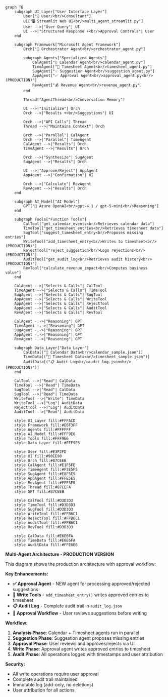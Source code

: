 ```mermaid
graph TB
    subgraph UI_Layer["User Interface Layer"]
        User["👤 User/<br/>Consultant"]
        UI["🖥️ Streamlit Web UI<br/>multi_agent_streamlit.py"]
        User -->|"User Query"| UI
        UI -->|"Structured Response +<br/>Approval Controls"| User
    end
    
    subgraph Framework["Microsoft Agent Framework"]
        Orch["🎯 Orchestrator Agent<br/>orchestrator_agent.py"]
        
        subgraph Agents["Specialized Agents"]
            CalAgent["📅 Calendar Agent<br/>calendar_agent.py"]
            TimeAgent["📝 Timesheet Agent<br/>timesheet_agent.py"]
            SugAgent["💡 Suggestion Agent<br/>suggestion_agent.py"]
            AppAgent["✅ Approval Agent<br/>approval_agent.py<br/>(PRODUCTION)"]
            RevAgent["💰 Revenue Agent<br/>revenue_agent.py"]
        end
        
        Thread["AgentThread<br/>Conversation Memory"]
        
        UI -->|"Initialize"| Orch
        Orch -->|"Results +<br/>Suggestions"| UI
        
        Orch -->|"API Calls"| Thread
        Thread -->|"Maintains Context"| Orch
        
        Orch -->|"Parallel"| CalAgent
        Orch -->|"Parallel"| TimeAgent
        CalAgent -->|"Results"| Orch
        TimeAgent -->|"Results"| Orch
        
        Orch -->|"Synthesize"| SugAgent
        SugAgent -->|"Results"| Orch
        
        UI -->|"Approve/Reject"| AppAgent
        AppAgent -->|"Confirmation"| UI
        
        Orch -->|"Calculate"| RevAgent
        RevAgent -->|"Results"| Orch
    end
    
    subgraph AI_Model["AI Model"]
        GPT["🤖 Azure OpenAI<br/>gpt-4.1 / gpt-5-mini<br/>Reasoning"]
    end
    
    subgraph Tools["Function Tools"]
        CalTool["get_calendar_events<br/>Retrieves calendar data"]
        TimeTool["get_timesheet_entries<br/>Retrieves timesheet data"]
        SugTool["suggest_timesheet_entry<br/>Proposes missing entries"]
        WriteTool["add_timesheet_entry<br/>Writes to timesheet<br/>(PRODUCTION)"]
        RejectTool["reject_suggestion<br/>Logs rejections<br/>(PRODUCTION)"]
        AuditTool["get_audit_log<br/>Retrieves audit history<br/>(PRODUCTION)"]
        RevTool["calculate_revenue_impact<br/>Computes business value"]
    end
    
    CalAgent -->|"Selects & Calls"| CalTool
    TimeAgent -->|"Selects & Calls"| TimeTool
    SugAgent -->|"Selects & Calls"| SugTool
    AppAgent -->|"Selects & Calls"| WriteTool
    AppAgent -->|"Selects & Calls"| RejectTool
    AppAgent -->|"Selects & Calls"| AuditTool
    RevAgent -->|"Selects & Calls"| RevTool
    
    CalAgent -.->|"Reasoning"| GPT
    TimeAgent -.->|"Reasoning"| GPT
    SugAgent -.->|"Reasoning"| GPT
    AppAgent -.->|"Reasoning"| GPT
    RevAgent -.->|"Reasoning"| GPT
    
    subgraph Data_Layer["Data Layer"]
        CalData[("📁 Calendar Data<br/>calendar_sample.json")]
        TimeData[("📁 Timesheet Data<br/>timesheet_sample.json")]
        AuditData[("📋 Audit Log<br/>audit_log.json<br/>(PRODUCTION)")]
    end
    
    CalTool -->|"Read"| CalData
    TimeTool -->|"Read"| TimeData
    SugTool -->|"Read"| CalData
    SugTool -->|"Read"| TimeData
    WriteTool -->|"Write"| TimeData
    WriteTool -->|"Log"| AuditData
    RejectTool -->|"Log"| AuditData
    AuditTool -->|"Read"| AuditData
    
    style UI_Layer fill:#FFFACD
    style Framework fill:#E6F3FF
    style Agents fill:#FFFFFF
    style AI_Model fill:#FFF9E6
    style Tools fill:#FFF9E6
    style Data_Layer fill:#FFF9E6
    
    style User fill:#E3F2FD
    style UI fill:#90EE90
    style Orch fill:#87CEEB
    style CalAgent fill:#E1F5FE
    style TimeAgent fill:#F3E5F5
    style SugAgent fill:#E8F5E9
    style AppAgent fill:#FFE5E5
    style RevAgent fill:#FFF3E0
    style Thread fill:#87CEFA
    style GPT fill:#87CEEB
    
    style CalTool fill:#D3D3D3
    style TimeTool fill:#D3D3D3
    style SugTool fill:#D3D3D3
    style WriteTool fill:#FFB6C1
    style RejectTool fill:#FFB6C1
    style AuditTool fill:#FFB6C1
    style RevTool fill:#D3D3D3
    
    style CalData fill:#E6E6FA
    style TimeData fill:#E6E6FA
    style AuditData fill:#FFE6E6
```

**Multi-Agent Architecture - PRODUCTION VERSION**

This diagram shows the production architecture with approval workflow:

**Key Enhancements:**
- **✅ Approval Agent** - NEW agent for processing approved/rejected suggestions
- **💾 Write Tools** - `add_timesheet_entry()` writes approved entries to timesheet
- **📋 Audit Log** - Complete audit trail in `audit_log.json`
- **🔄 Approval Workflow** - User reviews suggestions before writing

**Workflow:**
1. **Analysis Phase**: Calendar + Timesheet agents run in parallel
2. **Suggestion Phase**: Suggestion agent proposes missing entries
3. **Approval Phase**: User reviews and approves/rejects via UI
4. **Write Phase**: Approval agent writes approved entries to timesheet
5. **Audit Phase**: All operations logged with timestamps and user attribution

**Security:**
- All write operations require user approval
- Complete audit trail maintained
- Immutable log (add-only, no deletions)
- User attribution for all actions
